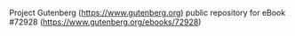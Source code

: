 Project Gutenberg (https://www.gutenberg.org) public repository
for eBook #72928 (https://www.gutenberg.org/ebooks/72928)
